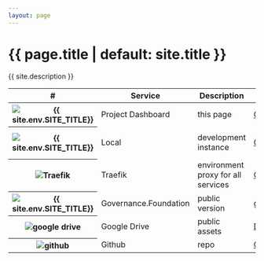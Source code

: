 ```yaml
---
layout: page
---
```


<!-- markdownlint-disable MD025 -->
# {{ page.title | default: site.title }}

<p>{{ site.description }}</p>

<!-- markdownlint-disable MD033 -->
<table class="table table-hover">
  <thead>
    <tr>
      <th scope="col">#</th>
      <th scope="col">Service</th>
      <th scope="col">Description</th>
      <th scope="col">URLs</th>
      <th scope="col">Port, Debug</th>
    </tr>
  </thead>
  <tbody>
    <tr>
      <th scope="row"><img src="logos/governance.foundation.png" alt="{{ site.env.SITE_TITLE}}" class="logo"></th>
      <td>Project Dashboard</td>
      <td>this page</td>
      <td><a target="_blank" class="btn btn-primary" href="{{ site.env.DOMAIN_URL }}">Open</a>
      </td>
      <td></td>
    </tr>
    <tr>
      <th scope="row"><img src="logos/governance.foundation.png" alt="{{ site.env.SITE_TITLE}}" class="logo"></th>
      <td>Local</td>
      <td>development instance</td>
      <td><a target="_blank" class="btn btn-primary" href="{{ site.env.SERVER_SITE_URL }}">Open</a>
      </td>
      <td>Live reload {{ site.env.SERVER_SITE_LIVERELOAD_PORT }}</td>
    </tr>
    <tr>
      <th scope="row"><img src="logos/Traefik.logo.png" alt="Traefik" class="logo"></th>
      <td>Traefik</td>
      <td>environment proxy for all services</td>
      <td><a target="_blank" class="btn btn-primary" href="{{ site.env.TRAEFIK_URL }}/dashboard/">Open</a></td>
      <td>8080</td>
    </tr>
    <tr>
      <th scope="row"><img src="logos/governance.foundation.png" alt="{{ site.env.SITE_TITLE}}"  class="logo"></th>
      <td>Governance.Foundation</td>
      <td>public version</td>
      <td><a target="_blank" class="btn btn-primary" href="{{ site.env.PUBLIC_URL }}">governance.foundation</a>
      </td>
      <td></td>
    </tr>
    <tr>
      <th scope="row"><img src="logos/Google_Drive_icon_(2020).svg" alt="google drive"  class="logo"></th>
      <td>Google Drive</td>
      <td>public assets</td>
      <td><a target="_blank" class="btn btn-primary" href="{{ site.env.GOOGLE_DRIVE_FOLDER }}"><i class="fab fa-google-drive"></i> Drive</a>
      </td>
      <td></td>
    </tr>
    <tr>
      <th scope="row"><img src="logos/github-dark.png" alt="github"  class="logo"></th>
      <td>Github</td>
      <td>repo</td>
      <td>
          <a target="_blank" class="btn btn-primary" href="{{ site.env.GIT_REPO }}"><i class="fab fa-github"></i> Github</a>
      </td>
      <td></td>
    </tr>
  </tbody>
</table>
